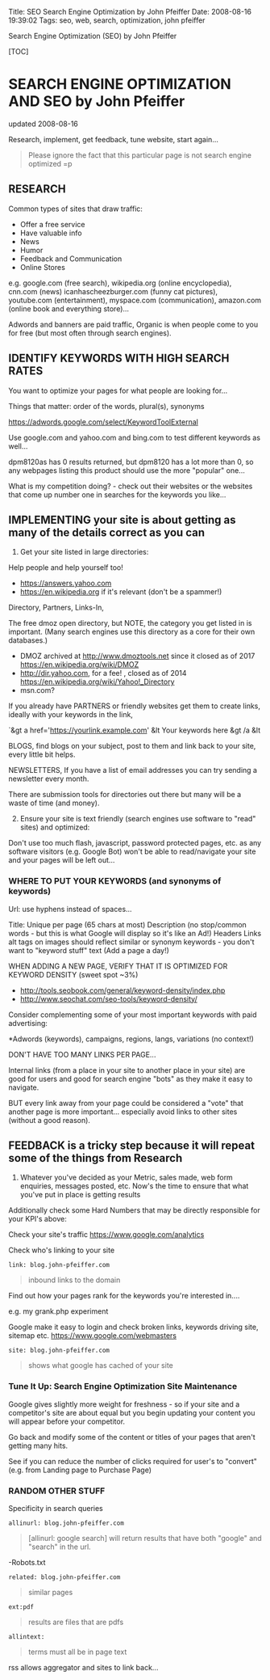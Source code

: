 Title: SEO Search Engine Optimization by John Pfeiffer
Date: 2008-08-16 19:39:02
Tags: seo, web, search, optimization, john pfeiffer

Search Engine Optimization (SEO) by John Pfeiffer

[TOC]

# SEARCH ENGINE OPTIMIZATION AND SEO by John Pfeiffer

updated 2008-08-16

Research, implement, get feedback, tune website, start again...

> Please ignore the fact that this particular page is not search engine optimized =p


## RESEARCH
Common types of sites that draw traffic:

- Offer a free service
- Have valuable info
- News
- Humor
- Feedback and Communication
- Online Stores

e.g. google.com (free search), wikipedia.org (online encyclopedia), cnn.com (news) icanhascheezburger.com (funny cat pictures), youtube.com (entertainment), myspace.com (communication), amazon.com (online book and everything store)...

Adwords and banners are paid traffic, Organic is when people come to you for free (but most often through search engines).

## IDENTIFY KEYWORDS WITH HIGH SEARCH RATES
You want to optimize your pages for what people are looking for...

Things that matter: order of the words, plural(s), synonyms

<https://adwords.google.com/select/KeywordToolExternal>

Use google.com and yahoo.com and bing.com to test different keywords as well...

dpm8120as has 0 results returned, but dpm8120 has a lot more than 0, so any webpages listing this product should use the more "popular" one...

What is my competition doing? - check out their websites or the websites that come up number one in searches for the keywords you like...

## IMPLEMENTING your site is about getting as many of the details correct as you can

1. Get your site listed in large directories:

Help people and help yourself too!

- <https://answers.yahoo.com>
- <https://en.wikipedia.org> if it's relevant (don't be a spammer!)

Directory, Partners, Links-In,

The free dmoz open directory, but NOTE, the category you get listed in is important.
(Many search engines use this directory as a core for their own databases.)

- DMOZ archived at <http://www.dmoztools.net> since it closed as of 2017 <https://en.wikipedia.org/wiki/DMOZ>
- http://dir.yahoo.com, for a fee! , closed as of 2014 <https://en.wikipedia.org/wiki/Yahoo!_Directory>
- msn.com?


If you already have PARTNERS or friendly websites get them to create links, ideally with your keywords in the link,

`&gt a href='https://yourlink.example.com' &lt Your keywords here &gt /a &lt

BLOGS, find blogs on your subject, post to them and link back to your site, every little bit helps.

NEWSLETTERS, If you have a list of email addresses you can try sending a newsletter every month.

There are submission tools for directories out there but many will be a waste of time (and money).


2. Ensure your site is text friendly (search engines use software to "read" sites) and optimized:

Don't use too much flash, javascript, password protected pages, etc. as any software visitors
(e.g. Google Bot) won't be able to read/navigate your site and your pages will be left out...

### WHERE TO PUT YOUR KEYWORDS (and synonyms of keywords)

Url: use hyphens instead of spaces...

Title: Unique per page (65 chars at most)
Description (no stop/common words - but this is what Google will display so it's like an Ad!)
Headers
Links
alt tags on images should reflect similar or synonym keywords - you don't want to "keyword stuff"
text (Add a page a day!)

WHEN ADDING A NEW PAGE, VERIFY THAT IT IS OPTIMIZED FOR KEYWORD DENSITY (sweet spot ~3%)

- <http://tools.seobook.com/general/keyword-density/index.php>
- <http://www.seochat.com/seo-tools/keyword-density/>

Consider complementing some of your most important keywords with paid advertising:

*Adwords (keywords), campaigns, regions, langs, variations (no context!)

DON'T HAVE TOO MANY LINKS PER PAGE...

Internal links (from a place in your site to another place in your site) are good for users and good for search engine "bots" as they make it easy to navigate.

BUT every link away from your page could be considered a "vote" that another page is more important... especially avoid links to other sites (without a good reason).


## FEEDBACK is a tricky step because it will repeat some of the things from Research

1.  Whatever you've decided as your Metric, sales made, web form enquiries, messages posted, etc.
        Now's the time to ensure that what you've put in place is getting results

Additionally check some Hard Numbers that may be directly responsible for your KPI's above:

Check your site's traffic <https://www.google.com/analytics>

Check who's linking to your site

    link: blog.john-pfeiffer.com
> inbound links to the domain

Find out how your pages rank for the keywords you're interested in....

e.g. my grank.php experiment

Google make it easy to login and check broken links, keywords driving site, sitemap etc. <https://www.google.com/webmasters>

    site: blog.john-pfeiffer.com
> shows what google has cached of your site


### Tune It Up: Search Engine Optimization Site Maintenance

Google gives slightly more weight for freshness - so if your site and a competitor's site are about equal but you begin updating your content you will appear before your competitor.

Go back and modify some of the content or titles of your pages that aren't getting many hits.

See if you can reduce the number of clicks required for user's to "convert" (e.g. from Landing page to Purchase Page)


###  RANDOM OTHER STUFF

Specificity in search queries

    allinurl: blog.john-pfeiffer.com
> [allinurl: google search] will return results that have both "google" and "search" in the url.

-Robots.txt

    related: blog.john-pfeiffer.com
> similar pages

    ext:pdf
> results are files that are pdfs

    allintext:
> terms must all be in page text

rss allows aggregator and sites to link back...
